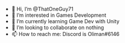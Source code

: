 - 👋 Hi, I’m @ThatOneGuy71
- 👀 I’m interested in Games Development
- 🌱 I’m currently learning Game Dev with Unity
- 💞️ I’m looking to collaborate on nothing
- 📫 How to reach me: Discord is Oliman#6146

<!---
ThatOneGuy71/ThatOneGuy71 is a ✨ special ✨ repository because its `README.md` (this file) appears on your GitHub profile.
You can click the Preview link to take a look at your changes.
--->

